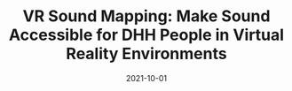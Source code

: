 ---
title: "VR Sound Mapping: Make Sound Accessible for DHH People in Virtual Reality Environments"
collection: publications
category: manuscripts
excerpt: ''
date: 2021-10-01
venue: 'Frameless'
slidesurl: ''
paperurl: 'https://repository.rit.edu/frameless/vol4/iss1/10/'
videourl: ''
authors: 'Ziming Li, Roshan L. Peiris'
---